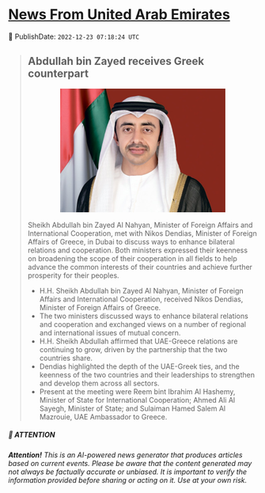 [News From United Arab Emirates](https://github.com/UAE-Camel/News)
==========


📆 PublishDate: `2022-12-23 07:18:24 UTC`


> ## Abdullah bin Zayed receives Greek counterpart
> <p align="center"><img height="250" src="https://github.com/UAE-Camel/News/raw/main/images/1395303113885.jpg"></p
> 
> Sheikh Abdullah bin Zayed Al Nahyan, Minister of Foreign Affairs and International Cooperation, met with Nikos Dendias, Minister of Foreign Affairs of Greece, in Dubai to discuss ways to enhance bilateral relations and cooperation. Both ministers expressed their keenness on broadening the scope of their cooperation in all fields to help advance the common interests of their countries and achieve further prosperity for their peoples.
> 
> - H.H. Sheikh Abdullah bin Zayed Al Nahyan, Minister of Foreign Affairs and International Cooperation, received Nikos Dendias, Minister of Foreign Affairs of Greece.
> - The two ministers discussed ways to enhance bilateral relations and cooperation and exchanged views on a number of regional and international issues of mutual concern.
> - H.H. Sheikh Abdullah affirmed that UAE-Greece relations are continuing to grow, driven by the partnership that the two countries share.
> - Dendias highlighted the depth of the UAE-Greek ties, and the keenness of the two countries and their leaderships to strengthen and develop them across all sectors.
> - Present at the meeting were Reem bint Ibrahim Al Hashemy, Minister of State for International Cooperation; Ahmed Ali Al Sayegh, Minister of State; and Sulaiman Hamed Salem Al Mazrouie, UAE Ambassador to Greece.


##### 📝 ATTENTION

###### **Attention!** This is an AI-powered news generator that produces articles based on current events. Please be aware that the content generated may not always be factually accurate or unbiased. It is important to verify the information provided before sharing or acting on it. Use at your own risk.
